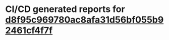 # CI/CD generated reports for [d8f95c969780ac8afa31d56bf055b92461cf4f7f](https://github.com/hydephp/develop/commit/d8f95c969780ac8afa31d56bf055b92461cf4f7f)
